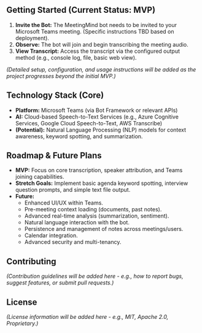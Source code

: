 ## Getting Started (Current Status: MVP)

1.  **Invite the Bot:** The MeetingMind bot needs to be invited to your Microsoft Teams meeting. (Specific instructions TBD based on deployment).
2.  **Observe:** The bot will join and begin transcribing the meeting audio.
3.  **View Transcript:** Access the transcript via the configured output method (e.g., console log, file, basic web view).

*(Detailed setup, configuration, and usage instructions will be added as the project progresses beyond the initial MVP.)*

## Technology Stack (Core)

*   **Platform:** Microsoft Teams (via Bot Framework or relevant APIs)
*   **AI:** Cloud-based Speech-to-Text Services (e.g., Azure Cognitive Services, Google Cloud Speech-to-Text, AWS Transcribe)
*   **(Potential):** Natural Language Processing (NLP) models for context awareness, keyword spotting, and summarization.

## Roadmap & Future Plans

*   **MVP:** Focus on core transcription, speaker attribution, and Teams joining capabilities.
*   **Stretch Goals:** Implement basic agenda keyword spotting, interview question prompts, and simple text file output.
*   **Future:**
    *   Enhanced UI/UX within Teams.
    *   Pre-meeting context loading (documents, past notes).
    *   Advanced real-time analysis (summarization, sentiment).
    *   Natural language interaction with the bot.
    *   Persistence and management of notes across meetings/users.
    *   Calendar integration.
    *   Advanced security and multi-tenancy.

## Contributing

*(Contribution guidelines will be added here - e.g., how to report bugs, suggest features, or submit pull requests.)*

## License

*(License information will be added here - e.g., MIT, Apache 2.0, Proprietary.)*
